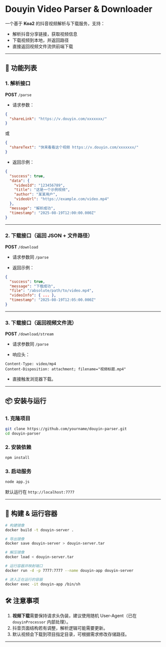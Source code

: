 # Douyin Video Parser & Downloader

一个基于 **Koa2** 的抖音视频解析与下载服务，支持：
- 解析抖音分享链接，获取视频信息
- 下载视频到本地，并返回路径
- 直接返回视频文件流供前端下载

---

## 🚀 功能列表

### 1. 解析接口
**POST** `/parse`

- 请求参数：
```json
{
  "shareLink": "https://v.douyin.com/xxxxxxx/"
}
````

或

```json
{
  "shareText": "快来看看这个视频 https://v.douyin.com/xxxxxxx/"
}
```

* 返回示例：

```json
{
  "success": true,
  "data": {
    "videoId": "123456789",
    "title": "这是一个示例视频",
    "author": "某某用户",
    "videoUrl": "https://example.com/video.mp4"
  },
  "message": "解析成功",
  "timestamp": "2025-08-19T12:00:00.000Z"
}
```

---

### 2. 下载接口（返回 JSON + 文件路径）

**POST** `/download`

* 请求参数同 `/parse`

* 返回示例：

```json
{
  "success": true,
  "message": "下载成功",
  "file": "/absolute/path/to/video.mp4",
  "videoInfo": { ... },
  "timestamp": "2025-08-19T12:05:00.000Z"
}
```

---

### 3. 下载接口（返回视频文件流）

**POST** `/download/stream`

* 请求参数同 `/parse`

* 响应头：

```
Content-Type: video/mp4
Content-Disposition: attachment; filename="视频标题.mp4"
```

* 直接触发浏览器下载。

---

## 📦 安装与运行

### 1. 克隆项目

```bash
git clone https://github.com/yourname/douyin-parser.git
cd douyin-parser
```

### 2. 安装依赖

```bash
npm install
```

### 3. 启动服务

```bash
node app.js
```

默认运行在 `http://localhost:7777`

---

## 🚀 构建 & 运行容器

```bash
# 构建镜像
docker build -t douyin-server .

# 导出镜像
docker save douyin-server > douyin-server.tar

# 解压镜像
docker load < douyin-server.tar

# 运行容器并映射端口
docker run -d -p 7777:7777 --name douyin-app douyin-server

# 进入正在运行的容器
docker exec -it douyin-app /bin/sh
```

## 🛠️ 注意事项

1. **视频下载**需要保持请求头伪装，建议使用随机 User-Agent（已在 `douyinProcessor` 内部处理）。
2. 抖音页面结构若有调整，解析逻辑可能需要更新。
3. 默认视频会下载到项目指定目录，可根据需求修改存储路径。

---